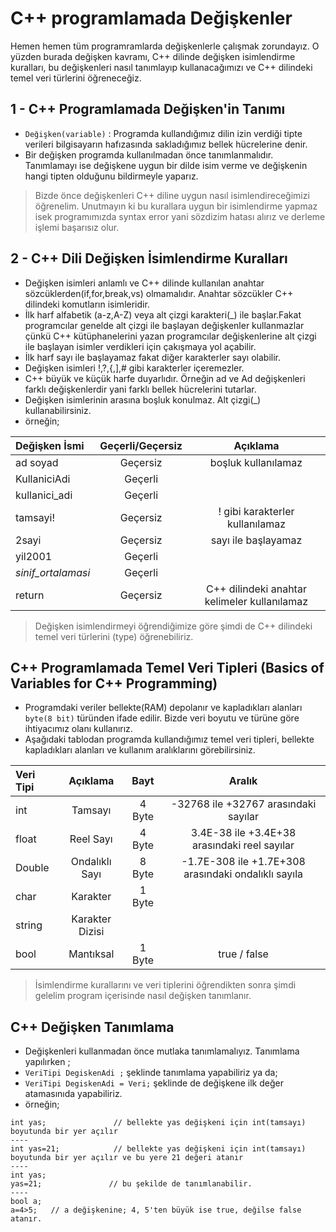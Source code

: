 # C++ programlamada Değişkenler

Hemen hemen tüm programramlarda değişkenlerle çalışmak zorundayız. O yüzden burada değişken kavramı, C++ dilinde değişken isimlendirme kuralları,
bu değişkenleri nasıl tanımlayıp kullanacağımızı ve C++ dilindeki temel veri türlerini öğreneceğiz.

## 1 - C++ Programlamada Değişken'in Tanımı
- `Değişken(variable)` : Programda kullandığımız dilin izin verdiği tipte verileri bilgisayarın hafızasında sakladığımız bellek hücrelerine denir.
- Bir değişken programda kullanılmadan önce tanımlanmalıdır. Tanımlamayı ise değişkene uygun bir dilde isim verme ve değişkenin hangi tipten olduğunu bildirmeyle yaparız.

> Bizde önce değişkenleri C++ diline uygun nasıl isimlendireceğimizi öğrenelim. Unutmayın ki bu kurallara uygun bir isimlendirme yapmaz isek programımızda
syntax error yani sözdizim hatası alırız ve derleme işlemi başarısız olur.

## 2 - C++ Dili Değişken İsimlendirme Kuralları
- Değişken isimleri anlamlı ve C++ dilinde kullanılan anahtar sözcüklerden(if,for,break,vs) olmamalıdır. Anahtar sözcükler C++ dilindeki komutların isimleridir.
- İlk harf alfabetik (a-z,A-Z) veya alt çizgi karakteri(_) ile başlar.Fakat programcılar genelde alt çizgi ile başlayan değişkenler kullanmazlar çünkü
C++ kütüphanelerini yazan programcılar değişkenlerine alt çizgi ile başlayan isimler verdikleri için çakışmaya yol açabilir.
- İlk harf sayı ile başlayamaz fakat diğer karakterler sayı olabilir.
- Değişken isimleri !,?,{,],# gibi karakterler içeremezler.
- C++ büyük ve küçük harfe duyarlıdır. Örneğin ad ve Ad değişkenleri farklı değişkenlerdir yani farklı bellek hücrelerini tutarlar.
- Değişken isimlerinin arasına boşluk konulmaz. Alt çizgi(_) kullanabilirsiniz.
- örneğin;

| Değişken İsmi  | Geçerli/Geçersiz  | Açıklama |
| :------------ |:---------------:|:-----:|
| ad soyad      | Geçersiz | boşluk kullanılamaz |
| KullaniciAdi      | Geçerli |    |
| kullanici_adi | Geçerli |     | 
| tamsayi! | Geçersiz | ! gibi karakterler kullanılamaz |
| 2sayi | Geçersiz | sayı ile başlayamaz |
| yil2001 |  Geçerli | |
| _sinif_ortalamasi_ | Geçerli | |
| return | Geçersiz | C++ dilindeki anahtar kelimeler kullanılamaz |

> Değişken isimlendirmeyi öğrendiğimize göre şimdi de C++ dilindeki temel veri türlerini (type) öğrenebiliriz.

## C++ Programlamada Temel Veri Tipleri (Basics of Variables for C++ Programming)
- Programdaki veriler bellekte(RAM) depolanır ve kapladıkları alanları `byte(8 bit)` türünden ifade edilir. Bizde veri boyutu ve türüne göre ihtiyacımız olanı kullanırız.
- Aşağıdaki tablodan programda kullandığımız temel veri tipleri, bellekte kapladıkları alanları ve kullanım aralıklarını görebilirsiniz.


| Veri Tipi     | Açıklama     | Bayt   | Aralık     |
| :-----------  |:----------------:|:--------:|:---------------:|
| int           | Tamsayı          | 4 Byte | -32768 ile +32767 arasındaki sayılar |
| float         | Reel Sayı        | 4 Byte | 3.4E-38 ile +3.4E+38 arasındaki reel sayılar |
| Double        | Ondalıklı Sayı   | 8 Byte | -1.7E-308 ile +1.7E+308 arasındaki ondalıklı sayıla |
| char          | Karakter         | 1 Byte |            |
| string        | Karakter Dizisi  |  |            |
| bool          | Mantıksal        | 1 Byte | true / false |

> İsimlendirme kurallarını ve veri tiplerini öğrendikten sonra şimdi gelelim program içerisinde nasıl değişken tanımlanır. 

## C++ Değişken Tanımlama
- Değişkenleri kullanmadan önce mutlaka tanımlamalıyız. Tanımlama yapılırken ;
- `VeriTipi DegiskenAdi ;`  şeklinde tanımlama yapabiliriz ya da;
- `VeriTipi DegiskenAdi = Veri;` şeklinde de değişkene ilk değer atamasınıda yapabiliriz.
- örneğin;

```
int yas;               // bellekte yas değişkeni için int(tamsayı) boyutunda bir yer açılır 
----
int yas=21;            // bellekte yas değişkeni için int(tamsayı) boyutunda bir yer açılır ve bu yere 21 değeri atanır                                         
----
int yas;
yas=21;               // bu şekilde de tanımlanabilir.
----
bool a;
a=4>5;   // a değişkenine; 4, 5'ten büyük ise true, değilse false atanır.

```






